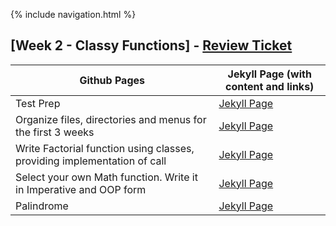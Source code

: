 {% include navigation.html %}

## [Week 2 - Classy Functions] - [Review Ticket](https://github.com/Gennalynb123/Individual-Algorithmic-Project/issues/3)

| Github Pages | Jekyll Page (with content and links)| 
| --- | --- |
| Test Prep | [Jekyll Page](https://gennalynb123.github.io/Individual-Algorithmic-Project/TestPrep3) |
| Organize files, directories and menus for the first 3 weeks | [Jekyll Page](https://gennalynb123.github.io/Individual-Algorithmic-Project/OrganizeFiles) |
| Write Factorial function using classes, providing implementation of call | [Jekyll Page](https://gennalynb123.github.io/Individual-Algorithmic-Project/factorial) |
| Select your own Math function. Write it in Imperative and OOP form | [Jekyll Page](https://gennalynb123.github.io/Individual-Algorithmic-Project/math) |
| Palindrome | [Jekyll Page](https://gennalynb123.github.io/Individual-Algorithmic-Project/palindrome) | 